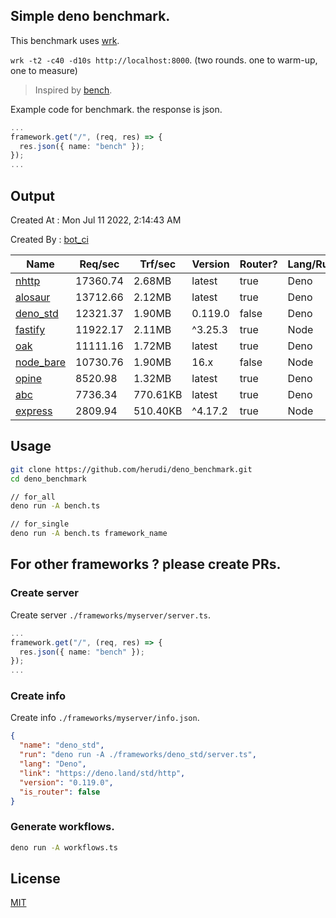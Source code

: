 ## Simple deno benchmark.
This benchmark uses [wrk](https://github.com/wg/wrk).

`wrk -t2 -c40 -d10s http://localhost:8000`. (two rounds. one to warm-up, one to measure)

> Inspired by [bench](https://github.com/denosaurs/bench).

Example code for benchmark. the response is json.
```ts
...
framework.get("/", (req, res) => {
  res.json({ name: "bench" });
});
...
```

## Output
Created At : Mon Jul 11 2022, 2:14:43 AM

Created By : [bot_ci](https://github.com/herudi/deno_benchmarks/commits?author=github-actions%5Bbot%5D)

|Name|Req/sec|Trf/sec|Version|Router?|Lang/Runtime|
|----|----|----|----|----|----|
|[nhttp](https://github.com/nhttp/nhttp)|17360.74|2.68MB|latest|true|Deno|
|[alosaur](https://github.com/alosaur/alosaur)|13712.66|2.12MB|latest|true|Deno|
|[deno_std](https://deno.land/std/http)|12321.37|1.90MB|0.119.0|false|Deno|
|[fastify](https://github.com/fastify/fastify)|11922.17|2.11MB|^3.25.3|true|Node|
|[oak](https://github.com/oakserver/oak)|11111.16|1.72MB|latest|true|Deno|
|[node_bare](https://nodejs.org)|10730.76|1.90MB|16.x|false|Node|
|[opine](https://github.com/cmorten/opine)|8520.98|1.32MB|latest|true|Deno|
|[abc](https://deno.land/x/abc)|7736.34|770.61KB|latest|true|Deno|
|[express](https://github.com/expressjs/express)|2809.94|510.40KB|^4.17.2|true|Node|


## Usage
```bash
git clone https://github.com/herudi/deno_benchmark.git
cd deno_benchmark

// for_all
deno run -A bench.ts

// for_single
deno run -A bench.ts framework_name
```
## For other frameworks ? please create PRs.
### Create server
Create server `./frameworks/myserver/server.ts`.
```ts
...
framework.get("/", (req, res) => {
  res.json({ name: "bench" });
});
...
```
### Create info
Create info `./frameworks/myserver/info.json`.
```json
{
  "name": "deno_std",
  "run": "deno run -A ./frameworks/deno_std/server.ts",
  "lang": "Deno",
  "link": "https://deno.land/std/http",
  "version": "0.119.0",
  "is_router": false
}
```
### Generate workflows.
```bash
deno run -A workflows.ts
```
## License

[MIT](LICENSE)

